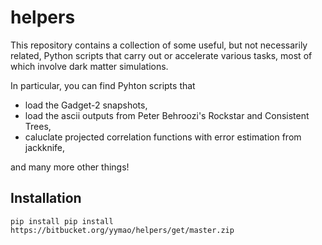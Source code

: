 # helpers

This repository contains a collection of some useful, but not necessarily related, Python scripts that carry out or accelerate various tasks, most of which involve dark matter simulations.

In particular, you can find Pyhton scripts that

- load the Gadget-2 snapshots,
- load the ascii outputs from Peter Behroozi's Rockstar and Consistent Trees,
- caluclate projected correlation functions with error estimation from jackknife,

and many more other things!


## Installation

    pip install pip install https://bitbucket.org/yymao/helpers/get/master.zip